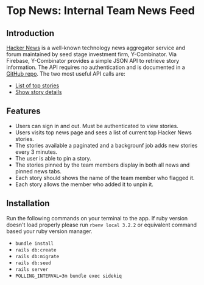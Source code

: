 # Top News: Internal Team News Feed

## Introduction

[Hacker News](https://news.ycombinator.com/) is a well-known technology news aggregator service and forum maintained by seed stage investment firm, Y-Combinator. Via Firebase, Y-Combinator provides a simple JSON API to retrieve story information. The API requires no authentication and is documented in a [GitHub repo](https://github.com/HackerNews/API). The two most useful API calls are:

* [List of top stories](https://hacker-news.firebaseio.com/v0/topstories.json)
* [Show story details](https://hacker-news.firebaseio.com/v0/item/8863.json)


## Features

* Users can sign in and out. Must be authenticated to view stories.
* Users visits top news page and sees a list of current top Hacker News stories.
* The stories available a paginated and a backgrounf job adds new stories every 3 minutes.
* The user is able to pin a story.
* The stories pinned by the team members display in both all news and pinned news tabs.
* Each story should shows the name of the team member who flagged it.
* Each story allows the member who added it to unpin it.


## Installation

Run the following commands on your terminal to the app.
  If ruby version doesn't load properly please run `rbenv local 3.2.2` or equivalent command based your ruby version manager.

- `bundle install`
- `rails db:create`
- `rails db:migrate`
- `rails db:seed`
- `rails server`
- `POLLING_INTERVAL=3m bundle exec sidekiq`
